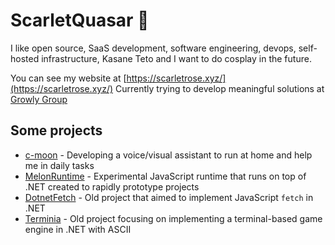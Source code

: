 # ScarletQuasar 🐸

I like open source, SaaS development, software engineering, devops, self-hosted infrastructure, Kasane Teto and I want to do cosplay in the future.

You can see my website at [https://scarletrose.xyz/](https://scarletrose.xyz/)
Currently trying to develop meaningful solutions at [Growly Group](https://growly-group.xyz/)

## Some projects

- [c-moon](https://github.com/scarletquasar/c-moon) - Developing a voice/visual assistant to run at home and help me in daily tasks
- [MelonRuntime](https://github.com/scarletquasar/MelonRuntime) - Experimental JavaScript runtime that runs on top of .NET created to rapidly prototype projects
- [DotnetFetch](https://github.com/scarletquasar/DotnetFetch) - Old project that aimed to implement JavaScript `fetch` in .NET
- [Terminia](https://github.com/scarletquasar/Terminia) - Old project focusing on implementing a terminal-based game engine in .NET with ASCII 
